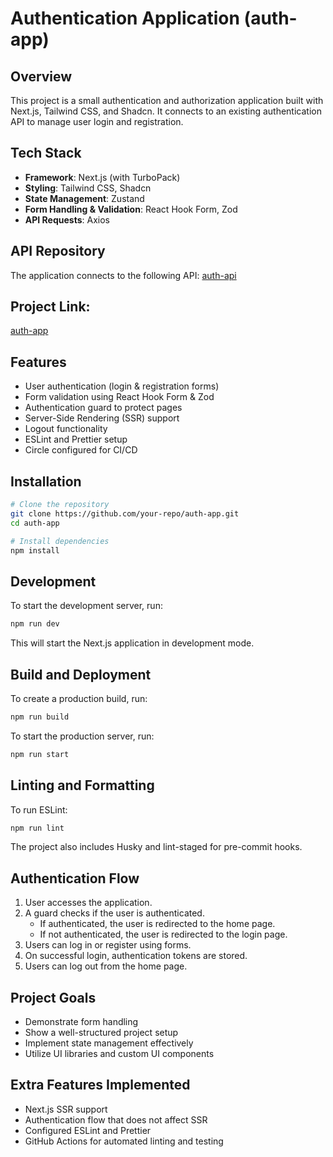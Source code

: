 # Authentication Application (auth-app)

## Overview
This project is a small authentication and authorization application built with Next.js, Tailwind CSS, and Shadcn. It connects to an existing authentication API to manage user login and registration.

## Tech Stack
- **Framework**: Next.js (with TurboPack)
- **Styling**: Tailwind CSS, Shadcn
- **State Management**: Zustand
- **Form Handling & Validation**: React Hook Form, Zod
- **API Requests**: Axios

## API Repository
The application connects to the following API: [auth-api](https://github.com/Veel-IT/auth-api)

## Project Link:
[auth-app](https://auth-app-iota-ten.vercel.app/)

## Features
- User authentication (login & registration forms)
- Form validation using React Hook Form & Zod
- Authentication guard to protect pages
- Server-Side Rendering (SSR) support
- Logout functionality
- ESLint and Prettier setup
- Circle configured for CI/CD

## Installation
```sh
# Clone the repository
git clone https://github.com/your-repo/auth-app.git
cd auth-app

# Install dependencies
npm install
```

## Development
To start the development server, run:
```sh
npm run dev
```
This will start the Next.js application in development mode.

## Build and Deployment
To create a production build, run:
```sh
npm run build
```
To start the production server, run:
```sh
npm run start
```

## Linting and Formatting
To run ESLint:
```sh
npm run lint
```
The project also includes Husky and lint-staged for pre-commit hooks.

## Authentication Flow
1. User accesses the application.
2. A guard checks if the user is authenticated.
   - If authenticated, the user is redirected to the home page.
   - If not authenticated, the user is redirected to the login page.
3. Users can log in or register using forms.
4. On successful login, authentication tokens are stored.
5. Users can log out from the home page.

## Project Goals
- Demonstrate form handling
- Show a well-structured project setup
- Implement state management effectively
- Utilize UI libraries and custom UI components

## Extra Features Implemented
- Next.js SSR support
- Authentication flow that does not affect SSR
- Configured ESLint and Prettier
- GitHub Actions for automated linting and testing

